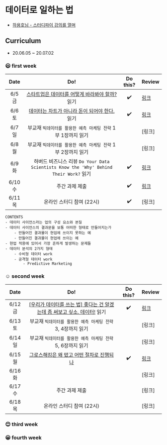 # 데이터로 일하는 법
- [하용호님 - 스터디파이 강의를 열며](https://www.notion.so/0c04d8038f89423590d3790b2729e262)

## Curriculum

- 20.06.05 ~ 20.07.02

### :smiley: first week

|     Date    |                                                    Do!                                                   |      Do this?      | Review |
|:-----------:|:--------------------------------------------------------------------------------------------------------:|:------------------:|--------|
| 6/5 금 | [스타트업은 데이터를 어떻게 바라봐야 할까?](https://www.slideshare.net/yongho/ss-32267675) 읽기                                                           | :heavy_check_mark: | [링크](https://github.com/jinmang2/HowToWorkWithData/blob/master/review/week1_1.md) |
| 6/6 토 | [데이터는 차트가 아니라 돈이 되어야 한다.](https://www.slideshare.net/yongho/ss-52116574) 읽기                                                            | :heavy_check_mark: | [링크](https://github.com/jinmang2/HowToWorkWithData/blob/master/review/week1_2.md) |
| 6/7 일 | 부교재 `빅데이터를 활용한 예측 마케팅 전략` 1부 1장까지 읽기                                               |                    | [링크] |
| 6/8 월 | 부교재 `빅데이터를 활용한 예측 마케팅 전략` 1부 2장까지 읽기                                               |                    | [링크] |
| 6/9 화 | 하버드 비즈니스 리뷰 `Do Your Data Scientists Know the 'Why' Behind Their Work?` 읽기 | :heavy_check_mark: | [링크](https://github.com/jinmang2/HowToWorkWithData/blob/master/review/week1_5.md) |
| 6/10 수 | 주간 과제 제출                                                                                          | :heavy_check_mark: | [링크](https://github.com/jinmang2/HowToWorkWithData/blob/master/assignment/week_1.md)  |
| 6/11 목 | 온라인 스터디 참여 (22시)                                                                                | :heavy_check_mark: | [링크] |
```
CONTENTS
- 데이터 사이언스라는 업의 구성 요소와 본질
- 데이터 사이언스의 결과문을 보통 어떠한 형태로 만들어지는가
    - 만들어진 결과물이 현업에 쓰이지 못하는 예
    - 만들어진 결과물이 현업에 쓰이는 예
- 현업 적용에 있어서 가장 흔하게 발생하는 문제들
- 데이터 분석의 2가지 형태
    - 수비형 데이터 work
    - 공격형 데이터 work
        - Predictive Marketing
```

### :relaxed: second week

|     Date    |                                                    Do!                                                   |      Do this?      | Review |
|:-----------:|:--------------------------------------------------------------------------------------------------------:|:------------------:|--------|
| 6/12 금 | [[우리가 데이터를 쓰는 법] 좋다는 건 알겠는데 좀 써보고 싶소. 데이터!](https://www.slideshare.net/Gonnector/ss-60993909) 읽기                                                           | :heavy_check_mark: | [링크](https://github.com/jinmang2/HowToWorkWithData/blob/master/review/week2_1.md) |
| 6/13 토 | 부교재 `빅데이터를 활용한 예측 마케팅 전략` 3, 4장까지 읽기 |  | [링크] |
| 6/14 일 | 부교재 `빅데이터를 활용한 예측 마케팅 전략` 5, 6장까지 읽기 |                    | [링크] |
| 6/15 월 | [그로스해킹은 왜 떴고 어떤 절차로 진행되나](https://drive.google.com/file/d/1-xEE1IaGC0EFPyFSp7w7ZyHHaTwTQV8r/view) | :heavy_check_mark: | [링크](https://github.com/jinmang2/HowToWorkWithData/blob/master/review/week2_4.md) |
| 6/16 화 |  |  | [링크] |
| 6/17 수 | 주간 과제 제출                                                                                          |  | [링크]  |
| 6/18 목 | 온라인 스터디 참여 (22시)                                                                                |                    | [링크] |

### :blush: third week

### :grinning: fourth week
